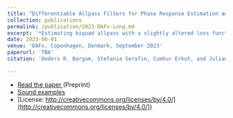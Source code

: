 ```yaml
---
title: "Differentiable Allpass Filters for Phase Response Estimation and Automatic Signal Alignment"
collection: publications
permalink: /publication/2023-DAFx-Long.md
excerpt: '*Estimating biquad allpass with a slightly altered loss function* ...'
date: 2023-06-01
venue: 'DAFx, Copenhagen, Denmark, September 2023'
paperurl: 'TBA'
citation: 'Anders R. Bargum, Stefania Serafin, Cumhur Erkut, and Julian D. Parker. 2023. “Differentiable Allpass Filters for Phase Response Estimation and Automatic Signal Alignment”. Proc. DAFx 2023'

---
```


- [Read the paper ](https://ieeexplore.ieee.org/document/9954902 "ArXiV")(Preprint)
- [Sound examples](https://abargum.github.io)
- [License: http://creativecommons.org/licenses/by/4.0/](http://creativecommons.org/licenses/by/4.0/])